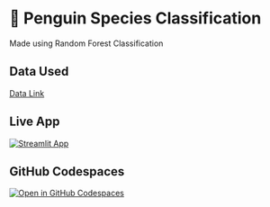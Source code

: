 # 🐧 Penguin Species Classification

Made using Random Forest Classification

## Data Used
[Data Link](https://raw.githubusercontent.com/dataprofessor/data/master/penguins_cleaned.csv)

## Live App

[![Streamlit App](https://static.streamlit.io/badges/streamlit_badge_black_white.svg)](https://penguin-species-classification.streamlit.app/)

## GitHub Codespaces

[![Open in GitHub Codespaces](https://github.com/codespaces/badge.svg)](https://codespaces.new/streamlit/app-starter-kit?quickstart=1)


